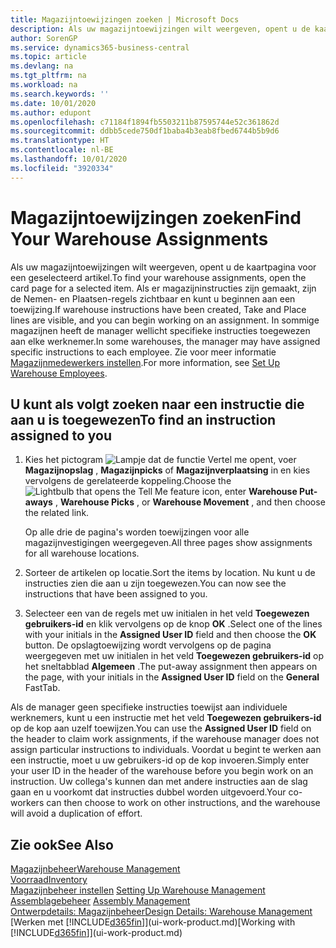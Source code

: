 ```yaml
---
title: Magazijntoewijzingen zoeken | Microsoft Docs
description: Als uw magazijntoewijzingen wilt weergeven, opent u de kaartpagina voor een geselecteerd artikel. Als er magazijninstructies zijn gemaakt, zijn de Nemen- en Plaatsen-regels zichtbaar en kunt u beginnen aan een toewijzing. In sommige magazijnen heeft de manager wellicht specifieke instructies toegewezen aan elke werknemer.
author: SorenGP
ms.service: dynamics365-business-central
ms.topic: article
ms.devlang: na
ms.tgt_pltfrm: na
ms.workload: na
ms.search.keywords: ''
ms.date: 10/01/2020
ms.author: edupont
ms.openlocfilehash: c71184f1894fb5503211b87595744e52c361862d
ms.sourcegitcommit: ddbb5cede750df1baba4b3eab8fbed6744b5b9d6
ms.translationtype: HT
ms.contentlocale: nl-BE
ms.lasthandoff: 10/01/2020
ms.locfileid: "3920334"
---
```

# <a name="find-your-warehouse-assignments"></a><span data-ttu-id="f55af-105">Magazijntoewijzingen zoeken</span><span class="sxs-lookup"><span data-stu-id="f55af-105">Find Your Warehouse Assignments</span></span>
<span data-ttu-id="f55af-106">Als uw magazijntoewijzingen wilt weergeven, opent u de kaartpagina voor een geselecteerd artikel.</span><span class="sxs-lookup"><span data-stu-id="f55af-106">To find your warehouse assignments, open the card page for a selected item.</span></span> <span data-ttu-id="f55af-107">Als er magazijninstructies zijn gemaakt, zijn de Nemen- en Plaatsen-regels zichtbaar en kunt u beginnen aan een toewijzing.</span><span class="sxs-lookup"><span data-stu-id="f55af-107">If warehouse instructions have been created, Take and Place lines are visible, and you can begin working on an assignment.</span></span> <span data-ttu-id="f55af-108">In sommige magazijnen heeft de manager wellicht specifieke instructies toegewezen aan elke werknemer.</span><span class="sxs-lookup"><span data-stu-id="f55af-108">In some warehouses, the manager may have assigned specific instructions to each employee.</span></span> <span data-ttu-id="f55af-109">Zie voor meer informatie [Magazijnmedewerkers instellen](warehouse-how-to-set-up-warehouse-employees.md).</span><span class="sxs-lookup"><span data-stu-id="f55af-109">For more information, see [Set Up Warehouse Employees](warehouse-how-to-set-up-warehouse-employees.md).</span></span>

## <a name="to-find-an-instruction-assigned-to-you"></a><span data-ttu-id="f55af-110">U kunt als volgt zoeken naar een instructie die aan u is toegewezen</span><span class="sxs-lookup"><span data-stu-id="f55af-110">To find an instruction assigned to you</span></span>  
1.  <span data-ttu-id="f55af-111">Kies het pictogram ![Lampje dat de functie Vertel me opent](media/ui-search/search_small.png "Vertel me wat u wilt doen"), voer **Magazijnopslag** , **Magazijnpicks** of **Magazijnverplaatsing** in en kies vervolgens de gerelateerde koppeling.</span><span class="sxs-lookup"><span data-stu-id="f55af-111">Choose the ![Lightbulb that opens the Tell Me feature](media/ui-search/search_small.png "Tell me what you want to do") icon, enter **Warehouse Put-aways** , **Warehouse Picks** , or **Warehouse Movement** , and then choose the related link.</span></span>

    <span data-ttu-id="f55af-112">Op alle drie de pagina's worden toewijzingen voor alle magazijnvestigingen weergegeven.</span><span class="sxs-lookup"><span data-stu-id="f55af-112">All three pages show assignments for all warehouse locations.</span></span>  

2. <span data-ttu-id="f55af-113">Sorteer de artikelen op locatie.</span><span class="sxs-lookup"><span data-stu-id="f55af-113">Sort the items by location.</span></span> <span data-ttu-id="f55af-114">Nu kunt u de instructies zien die aan u zijn toegewezen.</span><span class="sxs-lookup"><span data-stu-id="f55af-114">You can now see the instructions that have been assigned to you.</span></span>  
3. <span data-ttu-id="f55af-115">Selecteer een van de regels met uw initialen in het veld **Toegewezen gebruikers-id** en klik vervolgens op de knop **OK** .</span><span class="sxs-lookup"><span data-stu-id="f55af-115">Select one of the lines with your initials in the **Assigned User ID** field and then choose the **OK** button.</span></span> <span data-ttu-id="f55af-116">De opslagtoewijzing wordt vervolgens op de pagina weergegeven met uw initialen in het veld **Toegewezen gebruikers-id** op het sneltabblad **Algemeen** .</span><span class="sxs-lookup"><span data-stu-id="f55af-116">The put-away assignment then appears on the page, with your initials in the **Assigned User ID** field on the **General** FastTab.</span></span>  

<span data-ttu-id="f55af-117">Als de manager geen specifieke instructies toewijst aan individuele werknemers, kunt u een instructie met het veld **Toegewezen gebruikers-id** op de kop aan uzelf toewijzen.</span><span class="sxs-lookup"><span data-stu-id="f55af-117">You can use the **Assigned User ID** field on the header to claim work assignments, if the warehouse manager does not assign particular instructions to individuals.</span></span> <span data-ttu-id="f55af-118">Voordat u begint te werken aan een instructie, moet u uw gebruikers-id op de kop invoeren.</span><span class="sxs-lookup"><span data-stu-id="f55af-118">Simply enter your user ID in the header of the warehouse before you begin work on an instruction.</span></span> <span data-ttu-id="f55af-119">Uw collega's kunnen dan met andere instructies aan de slag gaan en u voorkomt dat instructies dubbel worden uitgevoerd.</span><span class="sxs-lookup"><span data-stu-id="f55af-119">Your co-workers can then choose to work on other instructions, and the warehouse will avoid a duplication of effort.</span></span>  

## <a name="see-also"></a><span data-ttu-id="f55af-120">Zie ook</span><span class="sxs-lookup"><span data-stu-id="f55af-120">See Also</span></span>  
[<span data-ttu-id="f55af-121">Magazijnbeheer</span><span class="sxs-lookup"><span data-stu-id="f55af-121">Warehouse Management</span></span>](warehouse-manage-warehouse.md)  
[<span data-ttu-id="f55af-122">Voorraad</span><span class="sxs-lookup"><span data-stu-id="f55af-122">Inventory</span></span>](inventory-manage-inventory.md)  
<span data-ttu-id="f55af-123">[Magazijnbeheer instellen](warehouse-setup-warehouse.md)   </span><span class="sxs-lookup"><span data-stu-id="f55af-123">[Setting Up Warehouse Management](warehouse-setup-warehouse.md)   </span></span>  
<span data-ttu-id="f55af-124">[Assemblagebeheer](assembly-assemble-items.md)  </span><span class="sxs-lookup"><span data-stu-id="f55af-124">[Assembly Management](assembly-assemble-items.md)  </span></span>  
[<span data-ttu-id="f55af-125">Ontwerpdetails: Magazijnbeheer</span><span class="sxs-lookup"><span data-stu-id="f55af-125">Design Details: Warehouse Management</span></span>](design-details-warehouse-management.md)  
<span data-ttu-id="f55af-126">[Werken met [!INCLUDE[d365fin](includes/d365fin_md.md)]](ui-work-product.md)</span><span class="sxs-lookup"><span data-stu-id="f55af-126">[Working with [!INCLUDE[d365fin](includes/d365fin_md.md)]](ui-work-product.md)</span></span> 
